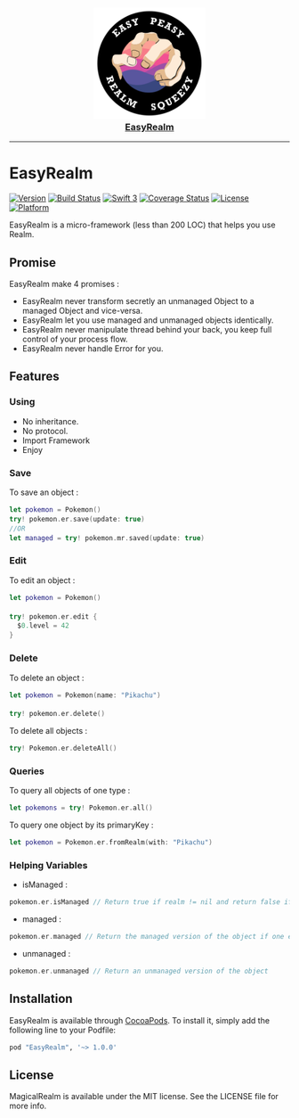 <h3 align="center">
  <a href="https://github.com/PoissonBallon/EasyRealm">
    <img src="Ressources/easy_realm_logo.png" width="200" />
    <br />
    EasyRealm
  </a>
</h3>

------

# EasyRealm

[![Version](https://img.shields.io/cocoapods/v/MagicalRealm.svg?style=flat)](http://cocoapods.org/pods/EasyRealm)
[![Build Status](https://travis-ci.org/PoissonBallon/EasyRealm.svg?branch=master)](https://travis-ci.org/PoissonBallon/EasyRealm)
[![Swift 3](https://img.shields.io/badge/Language-Swift%203-orange.svg)](https://developer.apple.com/swift/)
[![Coverage Status](https://coveralls.io/repos/github/PoissonBallon/EasyRealm/badge.svg?branch=master)](https://coveralls.io/github/PoissonBallon/EasyRealm?branch=master)
[![License](https://img.shields.io/cocoapods/l/MagicalRealm.svg?style=flat)](http://cocoapods.org/pods/EasyRealm)
[![Platform](https://img.shields.io/cocoapods/p/MagicalRealm.svg?style=flat)](http://cocoapods.org/pods/EasyRealm)

EasyRealm is a micro-framework (less than 200 LOC) that helps you use Realm.

## Promise

EasyRealm make 4 promises :

* EasyRealm never transform secretly an unmanaged Object to a managed Object and vice-versa.
* EasyRealm let you use managed and unmanaged objects identically.
* EasyRealm never manipulate thread behind your back, you keep full control of your process flow.
* EasyRealm never handle Error for you.

## Features

### Using

* No inheritance.
* No protocol.
* Import Framework
* Enjoy

### Save

To save an object :

```swift
let pokemon = Pokemon()
try! pokemon.er.save(update: true)
//OR
let managed = try! pokemon.mr.saved(update: true)
```

### Edit

To edit an object :

```swift
let pokemon = Pokemon()

try! pokemon.er.edit {
  $0.level = 42
}
```


### Delete

To delete an object :

```swift
let pokemon = Pokemon(name: "Pikachu")

try! pokemon.er.delete()
```

To delete all objects :
```swift
try! Pokemon.er.deleteAll()
```

### Queries

To query all objects of one type :
```swift
let pokemons = try! Pokemon.er.all()
```

To query one object by its primaryKey :
```swift
let pokemon = Pokemon.er.fromRealm(with: "Pikachu")
```

### Helping Variables

* isManaged :
```swift
pokemon.er.isManaged // Return true if realm != nil and return false if realm == nil
```

* managed :
```swift
pokemon.er.managed // Return the managed version of the object if one exist in Realm Database
```

* unmanaged :
```swift
pokemon.er.unmanaged // Return an unmanaged version of the object
```


## Installation

EasyRealm is available through [CocoaPods](http://cocoapods.org). To install
it, simply add the following line to your Podfile:

```ruby
pod "EasyRealm", '~> 1.0.0'
```

## License

MagicalRealm is available under the MIT license. See the LICENSE file for more info.
